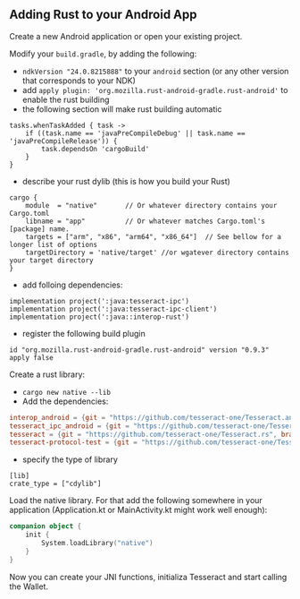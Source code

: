 ## Adding Rust to your Android App

Create a new Android application or open your existing project.

Modify your `build.gradle`, by adding the following:
* `ndkVersion "24.0.8215888"` to your `android` section (or any other version that corresponds to your NDK)
* add `apply plugin: 'org.mozilla.rust-android-gradle.rust-android'` to enable the rust building
* the following section will make rust building automatic
```
tasks.whenTaskAdded { task ->
    if ((task.name == 'javaPreCompileDebug' || task.name == 'javaPreCompileRelease')) {
        task.dependsOn 'cargoBuild'
    }
}
```
* describe your rust dylib (this is how you build your Rust)
```
cargo {
    module  = "native"       // Or whatever directory contains your Cargo.toml
    libname = "app"          // Or whatever matches Cargo.toml's [package] name.
    targets = ["arm", "x86", "arm64", "x86_64"]  // See bellow for a longer list of options
    targetDirectory = 'native/target' //or wgatever directory contains your target directory
}
```
* add folloing dependencies:
```
implementation project(':java:tesseract-ipc')
implementation project(':java:tesseract-ipc-client')
implementation project(':java::interop-rust')
```
* register the following build plugin
```
id "org.mozilla.rust-android-gradle.rust-android" version "0.9.3" apply false
```

Create a rust library:
* `cargo new native --lib`
* Add the dependencies:
```toml
interop_android = {git = "https://github.com/tesseract-one/Tesseract.android", branch="master", features=["client"]}
tesseract_ipc_android = {git = "https://github.com/tesseract-one/Tesseract.android", branch="master", features=["client"]}
tesseract = {git = "https://github.com/tesseract-one/Tesseract.rs", branch="master", features=["client"]}
tesseract-protocol-test = {git = "https://github.com/tesseract-one/Tesseract.rs", branch="master", features=["client"]}
```
* specify the type of library
```
[lib]
crate_type = ["cdylib"]
```

Load the native library. For that add the following somewhere in your application (Application.kt or MainActivity.kt might work well enough):
```kotlin
companion object {
	init {
		System.loadLibrary("native")
	}
}
```

Now you can create your JNI functions, initializa Tesseract and start calling the Wallet.
